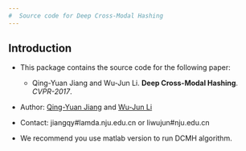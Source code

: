 ```yaml
---
#  Source code for Deep Cross-Modal Hashing
---
```

## Introduction
* This package contains the source code for the following paper:
	* Qing-Yuan Jiang and Wu-Jun Li. **Deep Cross-Modal Hashing**. *CVPR-2017*.

* Author: [Qing-Yuan Jiang](http://jiangqy.me) and [Wu-Jun Li](http://cs.nju.edu.cn/lwj)
* Contact: jiangqy#lamda.nju.edu.cn or liwujun#nju.edu.cn
* We recommend you use matlab version to run DCMH algorithm.